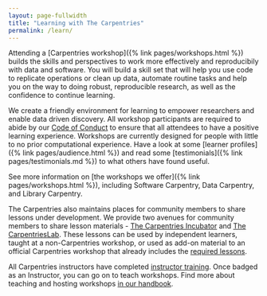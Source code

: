 ```yaml
---
layout: page-fullwidth
title: "Learning with The Carpentries"
permalink: /learn/
---
```


Attending a [Carpentries workshop]({% link pages/workshops.html %}) builds the skills and perspectives
to work more effectively and reproducibily with data and software. You will build a skill set
that will help you 
use code to replicate operations or clean up data, automate routine tasks and help you on the way to doing robust, reproducible research, as well as the confidence to continue learning.

We create a friendly environment for learning to empower researchers and enable data driven discovery. All workshop participants are required to abide by our [Code of Conduct](https://docs.carpentries.org/topic_folders/policies/code-of-conduct.html) to ensure that all attendees to have a positive learning experience. Workshops are currently designed for people with little to no prior computational experience. Have a look at some [learner profiles]({% link pages/audience.html %}) and read some [testimonials]({% link pages/testimonials.md %}) to what others have found useful.

See more information on [the workshops we offer]({% link pages/workshops.html %}), including Software Carpentry, Data Carpentry, and Library Carpentry.

The Carpentries also maintains places for community members to share lessons under development. We provide two avenues for community members to share lesson materials - [The Carpentries Incubator](/community-lessons/#the-carpentries-incubator) and [The CarpentriesLab](/community-lessons/#the-carpentrieslab).  These lessons can be used by independent learners, taught at a non-Carpentries workshop, or used as add-on material to an official Carpentries workshop that already includes the [required lessons](/workshops/#workshop-core).

All Carpentries instructors have completed [instructor training](https://docs.carpentries.org/topic_folders/instructor_training/index.html). Once badged as an Instructor, you can go on to teach workshops. Find more about teaching and hosting workshops [in our handbook](https://docs.carpentries.org/topic_folders/hosts_instructors/index.html).








